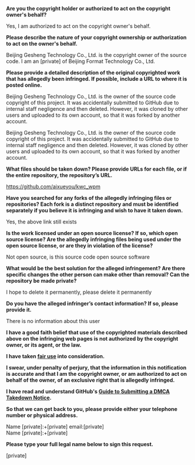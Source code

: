 **Are you the copyright holder or authorized to act on the copyright owner's behalf?**

Yes, I am authorized to act on the copyright owner's behalf.

**Please describe the nature of your copyright ownership or authorization to act on the owner's behalf.**

Beijing Gesheng Technology Co., Ltd. is the copyright owner of the source code. I am an [private] of Beijing Format Technology Co., Ltd.

**Please provide a detailed description of the original copyrighted work that has allegedly been infringed. If possible, include a URL to where it is posted online.**

Beijing Gesheng Technology Co., Ltd. is the owner of the source code copyright of this project. It was accidentally submitted to GitHub due to internal staff negligence and then deleted. However, it was cloned by other users and uploaded to its own account, so that it was forked by another account.

Beijing Gesheng Technology Co., Ltd. is the owner of the source code copyright of this project. It was accidentally submitted to GitHub due to internal staff negligence and then deleted. However, it was cloned by other users and uploaded to its own account, so that it was forked by another account.

**What files should be taken down? Please provide URLs for each file, or if the entire repository, the repository’s URL.**

https://github.com/aixueyou/kwc_wpm

**Have you searched for any forks of the allegedly infringing files or repositories? Each fork is a distinct repository and must be identified separately if you believe it is infringing and wish to have it taken down.**

Yes, the above link still exists

**Is the work licensed under an open source license? If so, which open source license? Are the allegedly infringing files being used under the open source license, or are they in violation of the license?**

Not open source, is this source code open source software

**What would be the best solution for the alleged infringement? Are there specific changes the other person can make other than removal? Can the repository be made private?**

I hope to delete it permanently, please delete it permanently

**Do you have the alleged infringer’s contact information? If so, please provide it.**

There is no information about this user

**I have a good faith belief that use of the copyrighted materials described above on the infringing web pages is not authorized by the copyright owner, or its agent, or the law.**

**I have taken <a href="https://www.lumendatabase.org/topics/22">fair use</a> into consideration.**

**I swear, under penalty of perjury, that the information in this notification is accurate and that I am the copyright owner, or am authorized to act on behalf of the owner, of an exclusive right that is allegedly infringed.**

**I have read and understand GitHub's <a href="https://docs.github.com/articles/guide-to-submitting-a-dmca-takedown-notice/">Guide to Submitting a DMCA Takedown Notice</a>.**

**So that we can get back to you, please provide either your telephone number or physical address.**

Name [private]:+[private] email:[private]  
Name [private]:+[private]  

**Please type your full legal name below to sign this request.**

[private]
